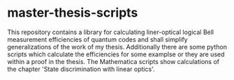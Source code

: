 # master-thesis-scripts
This repository contains a library for calculating liner-optical logical Bell measurement efficiencies of quantum codes and shall simplify generalizations of the work of my thesis.
Additionally there are some python scripts which calculate the efficiencies for some examplse or they are used within a proof in the thesis. The Mathematica scripts show calculations of the chapter 'State discrimination with linear optics'.
